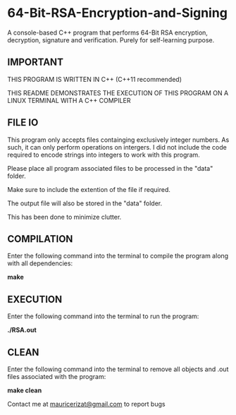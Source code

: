 # 64-Bit-RSA-Encryption-and-Signing
A console-based C++ program that performs 64-Bit RSA encryption, decryption, signature and verification. Purely for self-learning purpose.

## IMPORTANT 

THIS PROGRAM IS WRITTEN IN C++ (C++11 recommended)

THIS README DEMONSTRATES THE EXECUTION OF THIS PROGRAM ON A LINUX TERMINAL WITH A C++ COMPILER

## FILE IO 

This program only accepts files containging exclusively integer numbers. As such, it can only perform operations on intergers. I did not include the code required to encode strings into integers to work with this program. 

Please place all program associated files to be processed in the "data" folder.

Make sure to include the extention of the file if required.

The output file will also be stored in the "data" folder.

This has been done to minimize clutter.

## COMPILATION 

Enter the following command into the terminal to compile the program along with all dependencies:

**make**

## EXECUTION 

Enter the following command into the terminal to run the program:

**./RSA.out**

## CLEAN 

Enter the following command into the terminal to remove all objects and .out files associated with the program:

**make clean**

Contact me at mauricerizat@gmail.com to report bugs
